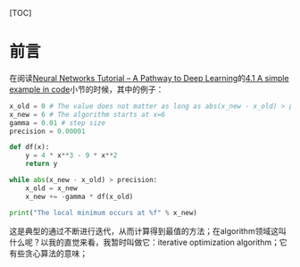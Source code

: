 [TOC]



# 前言

在阅读[Neural Networks Tutorial – A Pathway to Deep Learning](https://adventuresinmachinelearning.com/neural-networks-tutorial/)的[4.1 A simple example in code](https://adventuresinmachinelearning.com/neural-networks-tutorial/#simple-example)小节的时候，其中的例子：

```python
x_old = 0 # The value does not matter as long as abs(x_new - x_old) > precision
x_new = 6 # The algorithm starts at x=6
gamma = 0.01 # step size
precision = 0.00001

def df(x):
    y = 4 * x**3 - 9 * x**2
    return y

while abs(x_new - x_old) > precision:
    x_old = x_new
    x_new += -gamma * df(x_old)

print("The local minimum occurs at %f" % x_new)
```

这是典型的通过不断进行迭代，从而计算得到最值的方法；在algorithm领域这叫什么呢？以我的直觉来看，我暂时叫做它：iterative optimization algorithm；它有些贪心算法的意味；